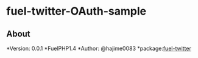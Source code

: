 fuel-twitter-OAuth-sample
=========================

About
---------------
*Version: 0.0.1
*FuelPHP1.4
*Author: @hajime0083
*package:[fuel-twitter](https://github.com/hajime0083/fuel-twitter "fuel-twitter")
